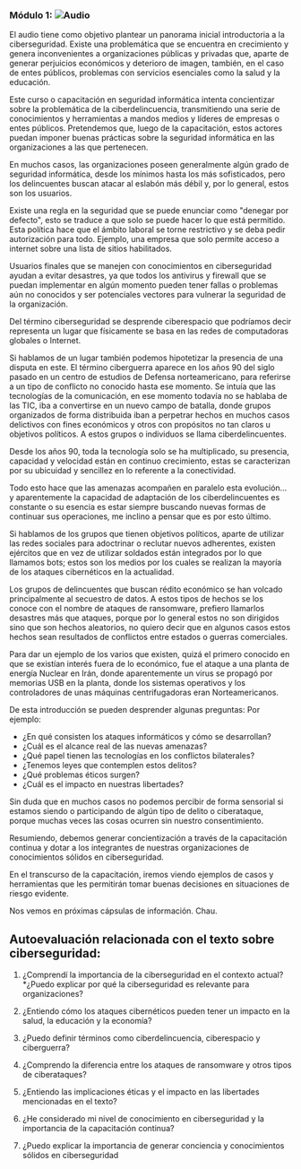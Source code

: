 ### Módulo 1: ![Audio](./capsula1)

El audio tiene como objetivo plantear un panorama inicial introductoria a la ciberseguridad. Existe una problemática que se encuentra en crecimiento y genera inconvenientes a organizaciones públicas y privadas que, aparte de generar perjuicios económicos y deterioro de imagen, también, en el caso de entes públicos, problemas con servicios esenciales como la salud y la educación.

Este curso o capacitación en seguridad informática intenta concientizar sobre la problemática de la ciberdelincuencia, transmitiendo una serie de conocimientos y herramientas a mandos medios y líderes de empresas o entes públicos. Pretendemos que, luego de la capacitación, estos actores puedan imponer buenas prácticas sobre la seguridad informática en las organizaciones a las que pertenecen.

En muchos casos, las organizaciones poseen generalmente algún grado de seguridad informática, desde los mínimos hasta los más sofisticados, pero los delincuentes buscan atacar al eslabón más débil y, por lo general, estos son los usuarios.

Existe una regla en la seguridad que se puede enunciar como "denegar por defecto", esto se traduce a que solo se puede hacer lo que está permitido. Esta política hace que el ámbito laboral se torne restrictivo y se deba pedir autorización para todo. Ejemplo, una empresa que solo permite acceso a internet sobre una lista de sitios habilitados.

Usuarios finales que se manejen con conocimientos en ciberseguridad ayudan a evitar desastres, ya que todos los antivirus y firewall que se puedan implementar en algún momento pueden tener fallas o problemas aún no conocidos y ser potenciales vectores para vulnerar la seguridad de la organización.

Del término ciberseguridad se desprende ciberespacio que podríamos decir representa un lugar que físicamente se basa en las redes de computadoras globales o Internet.

Si hablamos de un lugar también podemos hipotetizar la presencia de una disputa en este. El término ciberguerra aparece en los años 90 del siglo pasado en un centro de estudios de Defensa norteamericano, para referirse a un tipo de conflicto no conocido hasta ese momento. Se intuía que las tecnologías de la comunicación, en ese momento todavía no se hablaba de las TIC, iba a convertirse en un nuevo campo de batalla, donde grupos organizados de forma distribuida iban a perpetrar hechos en muchos casos delictivos con fines económicos y otros con propósitos no tan claros u objetivos políticos. A estos grupos o individuos se llama ciberdelincuentes.

Desde los años 90, toda la tecnología solo se ha multiplicado, su presencia, capacidad y velocidad están en continuo crecimiento, estas se caracterizan por su ubicuidad y sencillez en lo referente a la conectividad.

Todo esto hace que las amenazas acompañen en paralelo esta evolución… y aparentemente la capacidad de adaptación de los ciberdelincuentes es constante o su esencia es estar siempre buscando nuevas formas de continuar sus operaciones, me inclino a pensar que es por esto último.

Si hablamos de los grupos que tienen objetivos políticos, aparte de utilizar las redes sociales para adoctrinar o reclutar nuevos adherentes, existen ejércitos que en vez de utilizar soldados están integrados por lo que llamamos bots; estos son los medios por los cuales se realizan la mayoría de los ataques cibernéticos en la actualidad.

Los grupos de delincuentes que buscan rédito económico se han volcado principalmente al secuestro de datos. A estos tipos de hechos se los conoce con el nombre de ataques de ransomware, prefiero llamarlos desastres más que ataques, porque por lo general estos no son dirigidos sino que son hechos aleatorios, no quiero decir que en algunos casos estos hechos sean resultados de conflictos entre estados o guerras comerciales.

Para dar un ejemplo de los varios que existen, quizá el primero conocido en que se existían interés fuera de lo económico, fue el ataque a una planta de energía Nuclear en Irán, donde aparentemente un virus se propagó por memorias USB en la planta, donde los sistemas operativos y los controladores de unas máquinas centrifugadoras eran Norteamericanos.

De esta introducción se pueden desprender algunas preguntas: Por ejemplo:

- ¿En qué consisten los ataques informáticos y cómo se desarrollan?
- ¿Cuál es el alcance real de las nuevas amenazas?
- ¿Qué papel tienen las tecnologías en los conflictos bilaterales?
- ¿Tenemos leyes que contemplen estos delitos?
- ¿Qué problemas éticos surgen?
- ¿Cuál es el impacto en nuestras libertades?

Sin duda que en muchos casos no podemos percibir de forma sensorial si estamos siendo o participando de algún tipo de delito o ciberataque, porque muchas veces las cosas ocurren sin nuestro consentimiento.

Resumiendo, debemos generar concientización a través de la capacitación continua y dotar a los integrantes de nuestras organizaciones de conocimientos sólidos en ciberseguridad.

En el transcurso de la capacitación, iremos viendo ejemplos de casos y herramientas que les permitirán tomar buenas decisiones en situaciones de riesgo evidente.

Nos vemos en próximas cápsulas de información. Chau.

## Autoevaluación relacionada con el texto sobre ciberseguridad:

1. ¿Comprendí la importancia de la ciberseguridad en el contexto actual?*¿Puedo explicar por qué la ciberseguridad es relevante para organizaciones?

2. ¿Entiendo cómo los ataques cibernéticos pueden tener un impacto en la salud, la educación y la economía?

3. ¿Puedo definir términos como ciberdelincuencia, ciberespacio y ciberguerra?

4. ¿Comprendo la diferencia entre los ataques de ransomware y otros tipos de ciberataques?

5. ¿Entiendo las implicaciones éticas y el impacto en las libertades mencionadas en el texto?

6. ¿He considerado mi nivel de conocimiento en ciberseguridad y la importancia de la capacitación continua?

7. ¿Puedo explicar la importancia de generar conciencia y conocimientos sólidos en ciberseguridad
